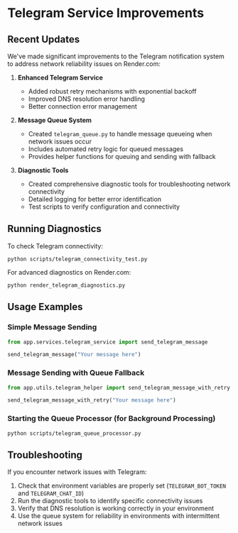 # Telegram Service Improvements

## Recent Updates

We've made significant improvements to the Telegram notification system to address network reliability issues on Render.com:

1. **Enhanced Telegram Service**
   - Added robust retry mechanisms with exponential backoff
   - Improved DNS resolution error handling
   - Better connection error management

2. **Message Queue System**
   - Created `telegram_queue.py` to handle message queueing when network issues occur
   - Includes automated retry logic for queued messages
   - Provides helper functions for queuing and sending with fallback

3. **Diagnostic Tools**
   - Created comprehensive diagnostic tools for troubleshooting network connectivity
   - Detailed logging for better error identification
   - Test scripts to verify configuration and connectivity

## Running Diagnostics

To check Telegram connectivity:

```
python scripts/telegram_connectivity_test.py
```

For advanced diagnostics on Render.com:

```
python render_telegram_diagnostics.py
```

## Usage Examples

### Simple Message Sending

```python
from app.services.telegram_service import send_telegram_message

send_telegram_message("Your message here")
```

### Message Sending with Queue Fallback

```python
from app.utils.telegram_helper import send_telegram_message_with_retry

send_telegram_message_with_retry("Your message here")
```

### Starting the Queue Processor (for Background Processing)

```
python scripts/telegram_queue_processor.py
```

## Troubleshooting

If you encounter network issues with Telegram:

1. Check that environment variables are properly set (`TELEGRAM_BOT_TOKEN` and `TELEGRAM_CHAT_ID`)
2. Run the diagnostic tools to identify specific connectivity issues
3. Verify that DNS resolution is working correctly in your environment
4. Use the queue system for reliability in environments with intermittent network issues
